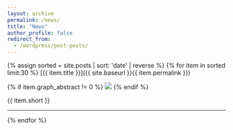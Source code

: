 ```yaml
---
layout: archive
permalink: /news/
title: "News"
author_profile: false
redirect_from:
  - /wordpress/post-posts/
---
```


{% assign sorted = site.posts | sort: 'date' | reverse %}
{% for item in sorted limit:30 %}
  [{{ item.title }}]({{ site.baseurl }}{{ item.permalink }})

  {% if item.graph_abstract != 0 %}
    <a href="{{ item.permalink }}"><img src="{{ site.baseurl }}{{ item.img }}"/></a>
  {% endif %}
  
  {{ item.short }}
  <hr>
{% endfor %}